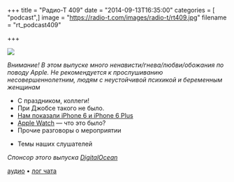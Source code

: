 +++
title = "Радио-Т 409"
date = "2014-09-13T16:35:00"
categories = [ "podcast",]
image = "https://radio-t.com/images/radio-t/rt409.jpg"
filename = "rt_podcast409"

+++

![](https://radio-t.com/images/radio-t/rt409.jpg)

*Внимание! В этом выпуске много ненависти/гнева/любви/обожания по поводу Apple. Не рекомендуется к прослушиванию несовершеннолетним, людям с неустойчивой психикой и беременным женщинам*

* С праздником, коллеги!
* При Джобсе такого не было.
* [Нам показали iPhone 6 и iPhone 6 Plus](http://techcrunch.com/2014/09/09/apple-announces-two-new-iphones-iphone-6-and-iphone-6-plus/)
* [Apple Watch](http://venturebeat.com/2014/09/09/apple-shows-off-its-long-awaited-apple-watch-smartwatch/) — что это было?
* Прочие разговоры о мероприятии
- Темы наших слушателей

_Спонсор этого выпуска [DigitalOcean](https://www.digitalocean.com)_

[аудио](https://cdn.radio-t.com/rt_podcast409.mp3) • [лог чата](http://chat.radio-t.com/logs/radio-t-409.html)
<audio src="https://cdn.radio-t.com/rt_podcast409.mp3" preload="none"></audio>
